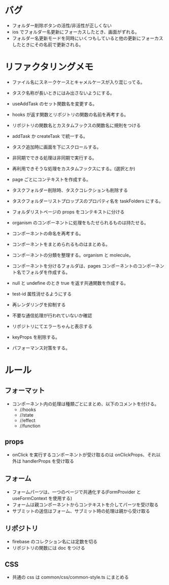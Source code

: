 # バグ

- フォルダー削除ボタンの活性/非活性が正しくない
- ios でフォルダー名更新にフォーカスしたとき、画面がずれる。
- フォルダー名更新モードを同時にいくつもしていると他の更新にフォーカスしたときにその名前で更新される。

# リファクタリングメモ

- ファイル名にスネークケースとキャメルケースが入り混じってる。
- タスク名称が長いときにはみ出さないようにする。
- useAddTask のセット関数名を変更する。
- hooks が返す関数とリポジトリの関数の名前を再考する。
- リポジトリの関数名とカスタムフックスの関数名に規則をつける
- addTask か createTask で統一する。
- タスク追加時に画面を下にスクロールする。

- 非同期でできる処理は非同期で実行する。
- 再利用できそうな処理をカスタムフックスにする。(選択とか)
- page ごとにコンテキストを作成する。
- タスクフォルダー削除時、タスクコレクションも削除する
- タスクフォルダーリストプロップスのプロパティ名を taskFolders にする。
- フォルダリストページの props をコンテキストに分ける
- organism のコンポーネントに処理をもたせられるものは持たせる。
- コンポーネントの命名を再考する。
- コンポーネントをまとめられるものはまとめる。
- コンポーネントの分類を整理する。organism と molecule。
- コンポーネントを分けるフォルダは、pages コンポーネントのコンポーネント名でフォルダを作成する。
- null と undefine のとき true を返す共通関数を作成する。

- test-id 属性消せるようにする
- 再レンダリングを抑制する
- 不要な通信処理が行われていないか確認
- リポジトリにてエラーちゃんと表示する
- keyProps を削除する。
- パフォーマンス対策をする。

# ルール

## フォーマット

- コンポーネント内の処理は種類ごとにまとめ、以下のコメントを付ける。
  - //hooks
  - //state
  - //effect
  - //function

## props

- onClick を実行するコンポーネントが受け取るのは onClickProps、それ以外は handlerProps を受け取る

## フォーム

- フォームパーツは、一つのページで共通化する(FormProvider と useFormContext を使用する)
- フォームは親コンポーネントからコンテキストを介してパーツを受け取る
- サブミットの送信はフォーム、サブミット時の処理は親から受け取る

## リポジトリ

- firebase のコレクション名には定数を切る
- リポジトリの関数には doc をつける

## CSS

- 共通の css は common/css/common-style.ts にまとめる
